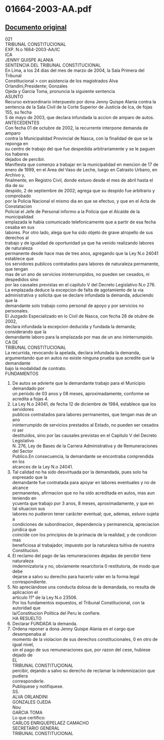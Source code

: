 
01664-2003-AA.pdf
=================
  
[Documento original](https://tc.gob.pe/jurisprudencia/2004/01664-2003-AA.pdf)  
---  
021  
TRIBUNAL CONSTITUCIONAL  
EXP. N.o 1664-2003-AA/IC  
ICA  
JENNY QUISPE ALANIA  
SENTENCIA DEL TRIBUNAL CONSTITUCIONAL  
En Lima, a los 24 dias del mes de marzo de 2004, la Sala Primera del Tribunal  
Constitucional > con asistencia de los magistrados Alva Orlandini,Presidente; Gonzales  
Ojeda y Garcia Toma, pronuncia la siguiente sentencia  
ASUNTO  
Recurso extraordinario interpuesto por dona Jenny Quispe Alania contra la  
sentencia de la Sala Civil de la Corte Superior de Justicia de Ica, de fojas 155, su fecha  
5 de mayo de 2003, que declara infundada la accion de amparo de autos.  
ANTECEDENTES  
Con fecha 01 de octubre de 2002, la recurrente interpone demanda de amparo  
contra la Municipalidad Provincial de Nasca, con la finalidad de que se la reponga en  
su centro de trabajo del que fue despedida arbitrariamente y se le paguen los haberes  
dejados de percibir.  
Manifiesta que comenzo a trabajar en la municipalidad en mencion de 17 de  
enero de 1999, en el Area del Vaso de Leche, luego en Catrasto Urbano, en Archivo y,  
finalmente, en Registro Civil, donde estuvo desde el mes de abril hasta el dia de su  
despido, 2 de septiembre de 2002; agrega que su despido fue arbitrario y comprobado  
por la Policia Nacional el mismo dia en que se efectuo, y que en el Acta de Constatacion  
Policial el Jefe de Personal informo a la Policia que el Alcalde de la municipalidad  
emplazada le habia comunicado telefonicamente que a partir de esa fecha cesaba en sus  
labores. Por otro lado, alega que ha sido objeto de grave atropello de sus derechos al  
trabajo y de igualdad de oportunidad ya que ha venido realizando labores de naturaleza  
permanente desde hace mas de tres anos, agregando que la Ley N.o 24041 establece que  
los servidores publicos contratados para labores de naturaleza permanente, que tengan  
mas de un ano de servicios ininterrumpidos, no pueden ser cesados, ni despedidos sino  
por las causales previstas en el capitulo V del Decreto Legislativo N.o 276.  
La emplazada deduce la excepcion de falta de agotamiento de la via  
administrativa y solicita que se declare infundada la demanda, aduciendo que la  
demandante solo trabajo como personal de apoyo y por servicios no personales.  
El Juzgado Especializado en lo Civil de Nasca, con fecha 28 de otubre de 2002,  
declara infundada la excepcion deducida y fundada la demanda; considerando que la  
demandante laboro para la emplazada por mas de un ano ininterrumpido.  
CA DE  
TRIBUNAL CONSTITUCIONAL  
La recurrida, revocando la apelada, declara infundada la demanda,  
argumentando que en autos no existe ninguna prueba que acredite que la demandante  
bajo la modalidad de contrato.  
FUNDAMENTOS  
1. De autos se advierte que la demandante trabajo para el Municipio demandado por  
un periodo de 03 anos y 08 meses, aproximadamente, conforme se acredita a fojas 4.  
2. La Ley N.o 24041, de fecha 12 de diciembre de 1984, establece que los servidores  
publicos contratados para labores permanentes, que tengan mas de un ano  
ininterrumpido de servicios prestados al Estado, no pueden ser cesados ni ser  
destituidos, sino por las causales previstas en el Capitulo V del Decreto Legislativo  
N. 276, Ley de Bases de la Carrera Administrativa y de Remuneraciones del Sector  
Publico.En consecuencia, la demandante se encontraba comprendida en los  
alcances de la Ley N.o 24041.  
3. Tal calidad no ha sido desvirtuada por la demandada, pues solo ha expresado que la  
demandante fue contratada para apoyar en labores eventuales y no de alcance  
permanentes, afirmacion que no ha sido acreditada en autos, mas aun teniendo en  
ycuenta que trabajo por 3 anos, 8 meses, aproximadamente, y que en tal situacion sus  
labores no pudieron tener carâcter eventual; que, ademas, estuvo sujeta a  
condiciones de subordinacion, dependencia y permanencia, apreciacion juridica que  
coincide con los principios de la primacia de la realidad, y de condicion mas  
beneficiosa al trabajador, impuesto por la naturaleza tuitiva de nuestra Constitucion.  
4. El reclamo del pago de las remuneraciones dejadas de percibir tiene naturaleza  
imdemnizatoria y no, obviamente resarcitoria 0 restitutoria, de modo que debe  
dejarse a salvo su derecho para hacerlo valer en la forma legal correspondiente.  
5. No apreciàndose una conducta dolosa de la demandada, no resulta de aplicacion el  
articulo 11° de la Ley N.o 23506.  
Por los fundamentos expuestos, el Tribunal Constitucional, con la autoridad que  
la/Constitucion Politica del Peru le confiere.  
HA RESUELTO  
1. Declarar FUNDADA la demanda.  
2. Ordena reponer a dona Jenny Quispe Alania en el cargo que desempenaba al  
momento de la violacion de sus derechos constitucionales, 0 en otro de igual nivel,  
sin el pago de sus remuneraciones que, por razon del cese, hubiese dejado de  
EL  
TRIBUNAL CONSTITUÇIONAL  
percibir, dejando a salvo su derecho de reclamar la indemnizacion que pudiera  
corresponderle.  
Publiquese y notifiquese.  
SS.  
ALVA ORLANDINI  
GONZALES OJEDA  
Nou  
GARCIA TOMA  
Lo que certifico:  
CARLOS ENRIQUEPELAEZ CAMACHO  
SECRETARIO GENERAL  
TRIBUNAL CONSTITUCIONAL